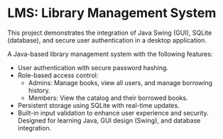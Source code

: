 # LMS: Library Management System
This project demonstrates the integration of Java Swing (GUI), SQLite (database),
and secure user authentication in a desktop application.

A Java-based library management system with the following features:
- User authentication with secure password hashing.
- Role-based access control:
  - Admins: Manage books, view all users, and manage borrowing history.
  - Members: View the catalog and their borrowed books.
- Persistent storage using SQLite with real-time updates.
- Built-in input validation to enhance user experience and security.
Designed for learning Java, GUI design (Swing), and database integration.

